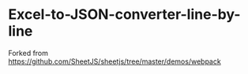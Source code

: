 # Excel-to-JSON-converter-line-by-line
Forked from https://github.com/SheetJS/sheetjs/tree/master/demos/webpack

